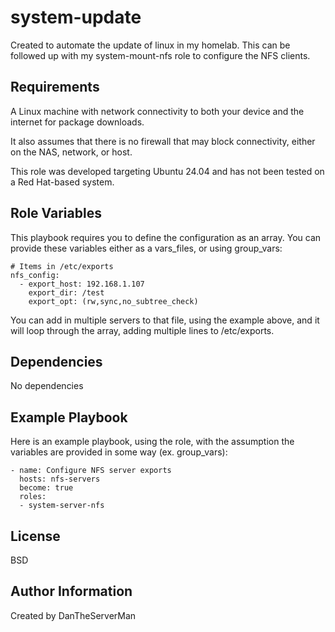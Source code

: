 system-update
=========

Created to automate the update of linux in my homelab. This can be followed up with my system-mount-nfs role to configure the NFS clients.

Requirements
------------

A Linux machine with network connectivity to both your device and the internet for package downloads.

It also assumes that there is no firewall that may block connectivity, either on the NAS, network, or host.

This role was developed targeting Ubuntu 24.04 and has not been tested on a Red Hat-based system.

Role Variables
--------------
 
This playbook requires you to define the configuration as an array. You can provide these variables either as a vars_files, or using group_vars:

```
# Items in /etc/exports
nfs_config:
  - export_host: 192.168.1.107
    export_dir: /test
    export_opt: (rw,sync,no_subtree_check)
```

You can add in multiple servers to that file, using the example above, and it will loop through the array, adding multiple lines to /etc/exports. 

Dependencies
------------

No dependencies

Example Playbook
----------------

Here is an example playbook, using the role, with the assumption the variables are provided in some way (ex. group_vars):
```
- name: Configure NFS server exports
  hosts: nfs-servers 
  become: true
  roles:
  - system-server-nfs
```
License
-------

BSD

Author Information
------------------

Created by DanTheServerMan